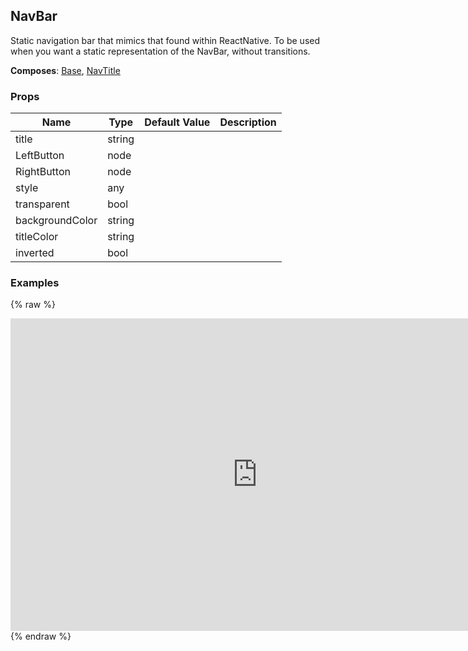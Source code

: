 ## NavBar 
 
Static navigation bar that mimics that found
within ReactNative. To be used when you want a static
representation of the NavBar, without transitions.

 
 __Composes__: [Base](Base.md), [NavTitle](NavTitle.md) 


### Props
Name | Type | Default Value | Description
--- | --- | --- | --- 
title | string  |   | 
LeftButton | node  |   | 
RightButton | node  |   | 
style | any  |   | 
transparent | bool  |   | 
backgroundColor | string  |   | 
titleColor | string  |   | 
inverted | bool  |   | 
 

### Examples
{% raw %}
<iframe
        width="790"
        height="500"
        frameborder="0"
        src="https://npmcdn.com/react-native-web-player@1.2.2/index.html#width=250&vendorComponents=%5B%5B%22panza%22%2C%20%22Panza%22%2C%20%22https%3A%2F%2Frawgit.com%2Fbmcmahen%2Fpanza%2Fdocs%2Fdocs%2Fassets%2Fpanza.web.js%22%5D%5D&code=%0A%20%20import%20%7B%0A%20%20%20%20Button%2C%0A%20%20%20%20Divider%2C%0A%20%20%20%20Base%2C%0A%20%20%20%20Text%0A%20%20%7D%20from%20'panza'%0A%20%20%0A%20%20const%20Examples%20%3D%20()%20%3D%3E%20%7B%0A%0A%20%20const%20%7B%0A%20%20%20%20NavBar%2C%0A%20%20%20%20NavTouchableText%2C%0A%20%20%20%20NavTouchableIcon%2C%0A%20%20%20%20CloseIcon%2C%0A%20%20%20%20ButtonGroup%2C%0A%20%20%20%20Button%2C%0A%20%20%20%20Divider%0A%20%20%7D%20%3D%20Panza%0A%0A%20%20const%20%7B%0A%20%20%20%20View%0A%20%20%7D%20%3D%20ReactNative%0A%0A%20%20const%20styles%20%3D%20%7B%20paddingVertical%3A%204%20%7D%0A%20%20const%20log%20%3D%20()%20%3D%3E%20%7B%0A%20%20%20%20console.log('hello')%0A%20%20%7D%0A%0Areturn%20%5B%0A%20%20%7B%0A%20%20%20%20title%3A%20'NavBar'%2C%0A%20%20%20%20description%3A%20'A%20basic%20NavBar'%2C%0A%20%20%20%20render%3A%20()%20%3D%3E%20(%0A%20%20%20%20%20%20%3CNavBar%0A%20%20%20%20%20%20%20%20RightButton%3D%7B%0A%20%20%20%20%20%20%20%20%20%20%3CNavTouchableText%20onPress%3D%7Blog%7D%3E%0A%20%20%20%20%20%20%20%20%20%20%20%20Save%0A%20%20%20%20%20%20%20%20%20%20%3C%2FNavTouchableText%3E%0A%20%20%20%20%20%20%20%20%7D%0A%20%20%20%20%20%20%20%20LeftButton%3D%7B%0A%20%20%20%20%20%20%20%20%20%20%3CNavTouchableIcon%0A%20%20%20%20%20%20%20%20%20%20%20%20accessibilityLabel%3D'Close'%0A%20%20%20%20%20%20%20%20%20%20%20%20onPress%3D%7Blog%7D%3E%0A%20%20%20%20%20%20%20%20%20%20%20%20%3CCloseIcon%20%2F%3E%0A%20%20%20%20%20%20%20%20%20%20%3C%2FNavTouchableIcon%3E%0A%20%20%20%20%20%20%20%20%7D%0A%20%20%20%20%20%20%20%20title%3D'Hello%20World'%0A%20%20%20%20%20%20%20%20backgroundColor%3D'%23fafafa'%0A%20%20%20%20%20%20%2F%3E%0A%20%20%20%20)%0A%20%20%7D%2C%0A%20%20%7B%0A%20%20%20%20title%3A%20'Inverted%20NavBar'%2C%0A%20%20%20%20render%3A%20()%20%3D%3E%20(%0A%20%20%20%20%20%20%3CNavBar%0A%20%20%20%20%20%20%20%20inverted%0A%20%20%20%20%20%20%20%20backgroundColor%3D'primary'%0A%20%20%20%20%20%20%20%20RightButton%3D%7B%0A%20%20%20%20%20%20%20%20%20%20%3CNavTouchableText%20color%3D'white'%20onPress%3D%7Blog%7D%3E%0A%20%20%20%20%20%20%20%20%20%20%20%20Save%0A%20%20%20%20%20%20%20%20%20%20%3C%2FNavTouchableText%3E%0A%20%20%20%20%20%20%20%20%7D%0A%20%20%20%20%20%20%20%20LeftButton%3D%7B%0A%20%20%20%20%20%20%20%20%20%20%3CNavTouchableIcon%0A%20%20%20%20%20%20%20%20%20%20%20%20accessibilityLabel%3D'Close'%0A%20%20%20%20%20%20%20%20%20%20%20%20onPress%3D%7Blog%7D%3E%0A%20%20%20%20%20%20%20%20%20%20%20%20%3CCloseIcon%20color%3D'white'%20%2F%3E%0A%20%20%20%20%20%20%20%20%20%20%3C%2FNavTouchableIcon%3E%0A%20%20%20%20%20%20%20%20%7D%0A%20%20%20%20%20%20%20%20title%3D'Hello%20World'%0A%20%20%20%20%20%20%2F%3E%0A%20%20%20%20)%0A%20%20%7D%2C%0A%20%20%7B%0A%20%20%20%20title%3A%20'With%20Button%20Group'%2C%0A%20%20%20%20render%3A%20()%20%3D%3E%20(%0A%20%20%20%20%20%20%3CView%3E%0A%20%20%20%20%20%20%20%20%3CNavBar%0A%20%20%20%20%20%20%20%20%20%20RightButton%3D%7B%0A%20%20%20%20%20%20%20%20%20%20%20%20%3CNavTouchableText%20onPress%3D%7Blog%7D%3E%0A%20%20%20%20%20%20%20%20%20%20%20%20%20%20Save%0A%20%20%20%20%20%20%20%20%20%20%20%20%3C%2FNavTouchableText%3E%0A%20%20%20%20%20%20%20%20%20%20%7D%0A%20%20%20%20%20%20%20%20%20%20LeftButton%3D%7B%0A%20%20%20%20%20%20%20%20%20%20%20%20%3CNavTouchableIcon%0A%20%20%20%20%20%20%20%20%20%20%20%20%20%20accessibilityLabel%3D'Close'%0A%20%20%20%20%20%20%20%20%20%20%20%20%20%20onPress%3D%7Blog%7D%3E%0A%20%20%20%20%20%20%20%20%20%20%20%20%20%20%3CCloseIcon%20%2F%3E%0A%20%20%20%20%20%20%20%20%20%20%20%20%3C%2FNavTouchableIcon%3E%0A%20%20%20%20%20%20%20%20%20%20%7D%0A%20%20%20%20%20%20%20%20%20%20title%3D'Hello%20World'%0A%20%20%20%20%20%20%20%20%20%20backgroundColor%3D'%23fafafa'%0A%20%20%20%20%20%20%20%20%2F%3E%0A%20%20%20%20%20%20%20%20%3CButtonGroup%20style%3D%7Bstyles%7D%20backgroundColor%3D'%23fafafa'%3E%0A%20%20%20%20%20%20%20%20%20%20%3CButton%20small%20onPress%3D%7Blog%7D%20transparent%20icon%3D'ios-heart-outline'%3E%0A%20%20%20%20%20%20%20%20%20%20%20%20Like%0A%20%20%20%20%20%20%20%20%20%20%3C%2FButton%3E%0A%20%20%20%20%20%20%20%20%20%20%3CButton%20small%20onPress%3D%7Blog%7D%20transparent%20icon%3D'ios-text-outline'%3E%0A%20%20%20%20%20%20%20%20%20%20%20%20Comment%0A%20%20%20%20%20%20%20%20%20%20%3C%2FButton%3E%0A%20%20%20%20%20%20%20%20%20%20%3CButton%20small%20onPress%3D%7Blog%7D%20transparent%20icon%3D'ios-share-outline'%3E%0A%20%20%20%20%20%20%20%20%20%20%20%20Share%0A%20%20%20%20%20%20%20%20%20%20%3C%2FButton%3E%0A%20%20%20%20%20%20%20%20%3C%2FButtonGroup%3E%0A%20%20%20%20%20%20%20%20%3CDivider%20%2F%3E%0A%20%20%20%20%20%20%3C%2FView%3E%0A%20%20%20%20)%0A%20%20%7D%0A%5D%0A%0A%7D%0A%0A%20%20%0A%20%20import%20%7B%0A%20%20%20%20ListView%0A%20%20%7D%20from%20'react-native'%0A%0A%20%20function%20noop()%20%7B%0A%20%20%20%20console.log('button%20pressed')%0A%20%20%7D%0A%0A%20%20const%20ds%20%3D%20new%20ListView.DataSource(%7B%0A%20%20%20%20rowHasChanged%3A%20(r1%2C%20r2)%20%3D%3E%20r1%20!%3D%3D%20r2%0A%20%20%7D)%0A%0A%20%20const%20Module%20%3D%20(%7B%20examples%20%7D)%20%3D%3E%20%7B%0A%0A%20%20%20%20const%20datas%20%3D%20ds.cloneWithRows(examples)%0A%0A%20%20%20%20return%20(%0A%20%20%20%20%20%20%3CBase%0A%20%20%20%20%20%20%20%20Component%3D%7BListView%7D%0A%20%20%20%20%20%20%20%20dataSource%3D%7Bdatas%7D%0A%20%20%20%20%20%20%20%20renderRow%3D%7B(row)%20%3D%3E%20(%0A%20%20%20%20%20%20%20%20%20%20%3CBase%20py%3D%7B2%7D%3E%0A%20%20%20%20%20%20%20%20%20%20%20%20%3CBase%20px%3D%7B2%7D%3E%0A%20%20%20%20%20%20%20%20%20%20%20%20%20%20%3CText%20mb%3D%7B1%7D%20bold%3E%7Brow.title%7D%3C%2FText%3E%0A%20%20%20%20%20%20%20%20%20%20%20%20%3C%2FBase%3E%0A%20%20%20%20%20%20%20%20%20%20%20%20%3CBase%20%7B...row.props%7D%3E%0A%20%20%20%20%20%20%20%20%20%20%20%20%20%20%7Brow.render()%7D%0A%20%20%20%20%20%20%20%20%20%20%20%20%3C%2FBase%3E%0A%20%20%20%20%20%20%20%20%20%20%3C%2FBase%3E%0A%20%20%20%20%20%20%20%20)%7D%0A%20%20%20%20%20%20%20%20renderSeparator%3D%7B(a%2C%20b)%20%3D%3E%20%3CDivider%20key%3D%7Ba%20%2B%20b%7D%20%2F%3E%7D%0A%20%20%20%20%20%20%2F%3E%0A%20%20%20%20)%0A%20%20%7D%0A%0A%20%20const%20App%20%3D%20()%20%3D%3E%20%3CModule%20examples%3D%7BExamples()%7D%20%2F%3E%0A%0A%20%20ReactNative.AppRegistry.registerComponent('App'%2C%20()%20%3D%3E%20App)%0A"
></iframe>
  {% endraw %}
